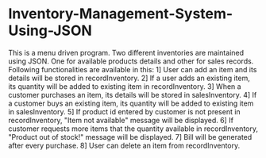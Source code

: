 # Inventory-Management-System-Using-JSON
This is a menu driven program.
Two different inventories are maintained using JSON. One for available products details and other for sales records.
Following functionalities are available in this:
1]  User can add an item and its details will be stored in recordInventory.
2]  If a user adds an existing item, its quantity will be added to existing item in recordInventory.
3]  When a customer purchases an item, its details will be stored in salesInventory.
4]  If a customer buys an existing item, its quantity will be added to existing item in salesInventory.
5]  If product id entered by customer is not present in recordInventory, "Item not available" message will be displayed.
6]  If customer requests more items that the quantity available in recordInventory, "Product out of stock!" message will be displayed.
7]  Bill will be generated after every purchase.
8]  User can delete an item from recordInventory.
